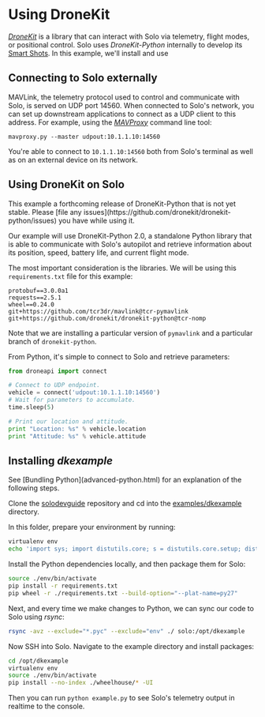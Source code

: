 # Using DroneKit

*[DroneKit](http://dronekit.io/)* is a library that can interact with Solo via telemetry, flight modes, or positional control. Solo uses *DroneKit-Python* internally to develop its [Smart Shots](concept-smartshot.html). In this example, we'll install and use 

## Connecting to Solo externally

MAVLink, the telemetry protocol used to control and communicate with Solo, is served on UDP port 14560. When connected to Solo's network, you can set up downstream applications to connect as a UDP client to this address. For example, using the *[MAVProxy](http://dronecode.github.io/MAVProxy)* command line tool:

```
mavproxy.py --master udpout:10.1.1.10:14560
```

You're able to connect to `10.1.1.10:14560` both from Solo's terminal as well as on an external device on its network.

## Using DroneKit on Solo

<aside class="danger">
This example a forthcoming release of DroneKit-Python that is not yet stable. Please [file any issues](https://github.com/dronekit/dronekit-python/issues) you have while using it.
</aside>

Our example will use DroneKit-Python 2.0, a standalone Python library that is able to communicate with Solo's autopilot and retrieve information about its position, speed, battery life, and current flight mode.

The most important consideration is the libraries. We will be using this `requirements.txt` file for this example:

```
protobuf==3.0.0a1
requests==2.5.1
wheel==0.24.0
git+https://github.com/tcr3dr/mavlink@tcr-pymavlink
git+https://github.com/dronekit/dronekit-python@tcr-nomp
```

Note that we are installing a particular version of `pymavlink` and a particular branch of `dronekit-python`.

From Python, it's simple to connect to Solo and retrieve parameters:

```py
from droneapi import connect

# Connect to UDP endpoint.
vehicle = connect('udpout:10.1.1.10:14560')
# Wait for parameters to accumulate.
time.sleep(5)

# Print our location and attitude.
print "Location: %s" % vehicle.location
print "Attitude: %s" % vehicle.attitude
```

## Installing _dkexample_

<aside class="note">
See [Bundling Python](advanced-python.html) for an explanation of the following steps.
</aside>

Clone the [solodevguide](https://github.com/3drobotics/solodevguide) repository and cd into the [examples/dkexample](https://github.com/3drobotics/solodevguide/tree/master/examples/dkexample) directory.

In this folder, prepare your environment by running:

```sh
virtualenv env
echo 'import sys; import distutils.core; s = distutils.core.setup; distutils.core.setup = (lambda s: (lambda **kwargs: (kwargs.__setitem__("ext_modules", []), s(**kwargs))))(s)' > env/lib/python2.7/site-packages/distutils.pth
```

Install the Python dependencies locally, and then package them for Solo:

```sh
source ./env/bin/activate
pip install -r requirements.txt
pip wheel -r ./requirements.txt --build-option="--plat-name=py27"
```

Next, and every time we make changes to Python, we can sync our code to Solo using *rsync*:

```sh
rsync -avz --exclude="*.pyc" --exclude="env" ./ solo:/opt/dkexample
```

Now SSH into Solo. Navigate to the example directory and install packages:

```sh
cd /opt/dkexample
virtualenv env
source ./env/bin/activate
pip install --no-index ./wheelhouse/* -UI
```

Then you can run `python example.py` to see Solo's telemetry output in realtime to the console.
